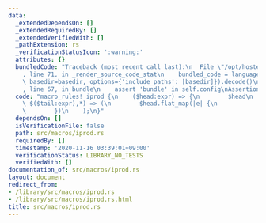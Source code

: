 ```yaml
---
data:
  _extendedDependsOn: []
  _extendedRequiredBy: []
  _extendedVerifiedWith: []
  _pathExtension: rs
  _verificationStatusIcon: ':warning:'
  attributes: {}
  bundledCode: "Traceback (most recent call last):\n  File \"/opt/hostedtoolcache/Python/3.9.0/x64/lib/python3.9/site-packages/onlinejudge_verify/documentation/build.py\"\
    , line 71, in _render_source_code_stat\n    bundled_code = language.bundle(stat.path,\
    \ basedir=basedir, options={'include_paths': [basedir]}).decode()\n  File \"/opt/hostedtoolcache/Python/3.9.0/x64/lib/python3.9/site-packages/onlinejudge_verify/languages/user_defined.py\"\
    , line 67, in bundle\n    assert 'bundle' in self.config\nAssertionError\n"
  code: "macro_rules! iprod {\n    ($head:expr) => {\n        $head\n    };\n    ($head:expr,\
    \ $($tail:expr),*) => (\n        $head.flat_map(|e| {\n            std::iter::repeat(e).zip(iprod!($($tail),*))\n\
    \        })\n    );\n}"
  dependsOn: []
  isVerificationFile: false
  path: src/macros/iprod.rs
  requiredBy: []
  timestamp: '2020-11-16 03:39:01+09:00'
  verificationStatus: LIBRARY_NO_TESTS
  verifiedWith: []
documentation_of: src/macros/iprod.rs
layout: document
redirect_from:
- /library/src/macros/iprod.rs
- /library/src/macros/iprod.rs.html
title: src/macros/iprod.rs
---
```

